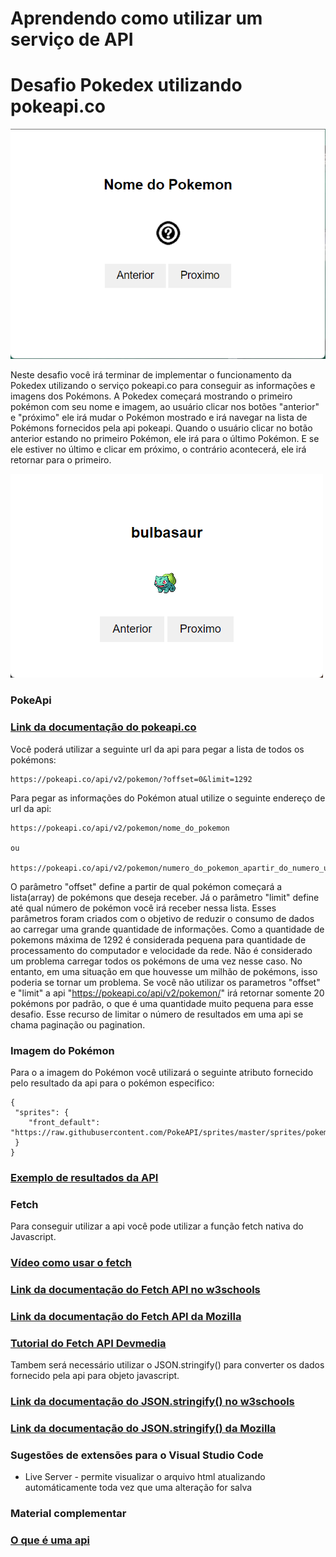 # Aprendendo como utilizar um serviço de API
# Desafio Pokedex utilizando pokeapi.co

![screenshot](screenshot.png)

Neste desafio você irá terminar de implementar o funcionamento da Pokedex utilizando o serviço pokeapi.co para conseguir as informações e imagens dos Pokémons. A Pokedex começará mostrando o primeiro pokémon com seu nome e imagem, ao usuário clicar nos botões "anterior" e "próximo" ele irá mudar o Pokémon mostrado e irá navegar na lista de Pokémons fornecidos pela api pokeapi. Quando o usuário clicar no botão anterior estando no primeiro Pokémon, ele irá para o último Pokémon. E se ele estiver no último e clicar em próximo, o contrário acontecerá, ele irá retornar para o primeiro.

![screenshot](screenshot2.png)

### PokeApi

### [Link da documentação do pokeapi.co](https://pokeapi.co/docs/v2)

Você poderá utilizar a seguinte url da api para pegar a lista de todos os pokémons:
```
https://pokeapi.co/api/v2/pokemon/?offset=0&limit=1292
```
Para pegar as informações do Pokémon atual utilize o seguinte endereço de url da api:
```
https://pokeapi.co/api/v2/pokemon/nome_do_pokemon

ou

https://pokeapi.co/api/v2/pokemon/numero_do_pokemon_apartir_do_numero_um
```
O parâmetro "offset" define a partir de qual pokémon começará a lista(array) de pokémons que deseja receber. Já o parâmetro "limit" define até qual número de pokémon você irá receber nessa lista. Esses parâmetros foram criados com o objetivo de reduzir o consumo de dados ao carregar uma grande quantidade de informações. Como a quantidade de pokemons máxima de 1292 é considerada pequena para quantidade de processamento do computador e velocidade da rede. Não é considerado um problema carregar todos os pokémons de uma vez nesse caso. No entanto, em uma situação em que houvesse um milhão de pokémons, isso poderia se tornar um problema. Se você não utilizar os parametros "offset" e "limit" a api "https://pokeapi.co/api/v2/pokemon/" irá retornar somente 20 pokémons por padrão, o que é uma quantidade muito pequena para esse desafio. Esse recurso de limitar o número de resultados em uma api se chama paginação ou pagination.

### Imagem do Pokémon
Para o a imagem do Pokémon você utilizará o seguinte atributo fornecido pelo resultado da api para o pokémon especifico:
```
{
 "sprites": {
    "front_default": "https://raw.githubusercontent.com/PokeAPI/sprites/master/sprites/pokemon/X.png",
 }
}
```

### [Exemplo de resultados da API](exemplo.md)

### Fetch

Para conseguir utilizar a api você pode utilizar a função fetch nativa do Javascript.

### [Vídeo como usar o fetch](https://www.youtube.com/watch?v=m3K8DP4kVXQ&t=1s)
### [Link da documentação do Fetch API no w3schools](https://www.w3schools.com/jsref/api_fetch.asp)
### [Link da documentação do Fetch API da Mozilla](https://developer.mozilla.org/pt-BR/docs/Web/API/Fetch_API)
### [Tutorial do Fetch API Devmedia](https://www.devmedia.com.br/javascript-fetch/41206)

Tambem será necessário utilizar o JSON.stringify() para converter os dados fornecido pela api para objeto javascript.

### [Link da documentação do JSON.stringify() no w3schools](https://www.w3schools.com/jsref/jsref_stringify.asp)
### [Link da documentação do JSON.stringify() da Mozilla](https://developer.mozilla.org/en-US/docs/Web/JavaScript/Reference/Global_Objects/JSON/stringify)


### Sugestões de extensões para o Visual Studio Code
- Live Server - permite visualizar o arquivo html atualizando automáticamente toda vez que uma alteração for salva

### Material complementar
### [O que é uma api](https://youtu.be/PIro1he52Xw?t=101)